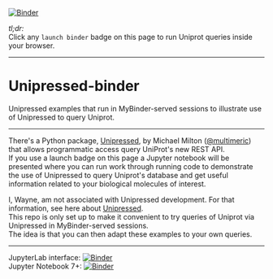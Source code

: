 [![Binder](https://mybinder.org/badge_logo.svg)](https://mybinder.org/v2/gh/fomightez/Unipressed-binder/main?urlpath=%2Flab%2Ftree%2FUnipressed_examples_running_via_MyBinder.ipynb)

*tl;dr:*  
Click any `launch binder` badge on this page to run Uniprot queries inside your browser.

------


# Unipressed-binder
Unipressed examples that run in MyBinder-served sessions to illustrate use of Unipressed to query Uniprot.

-----------------------

There's a Python package, [Unipressed](https://multimeric.github.io/Unipressed/), by Michael Milton ([@multimeric](https://twitter.com/multimeric)) that allows programmatic access query UniProt's new REST API.   
If you use a launch badge on this page a Jupyter notebook will be presented where you can run work through running code to demonstrate the use of Unipressed to query Uniprot's database and get useful information related to your biological molecules of interest.

I, Wayne, am not associated with Unipressed development. For that information, see here about [Unipressed](https://multimeric.github.io/Unipressed/).    
This repo is only set up to make it convenient to try queries of Uniprot via Unipressed in MyBinder-served sessions.  
The idea is that you can then adapt these examples to your own queries.

------


JupyterLab interface: [![Binder](https://mybinder.org/badge_logo.svg)](https://mybinder.org/v2/gh/fomightez/Unipressed-binder/main?urlpath=%2Flab%2Ftree%2FUnipressed_examples_running_via_MyBinder.ipynb)  
Jupyter Notebook 7+:  [![Binder](https://mybinder.org/badge_logo.svg)](https://mybinder.org/v2/gh/fomightez/Unipressed-binder/main?urlpath=%2Ftree%2FUnipressed_examples_running_via_MyBinder.ipynb)
